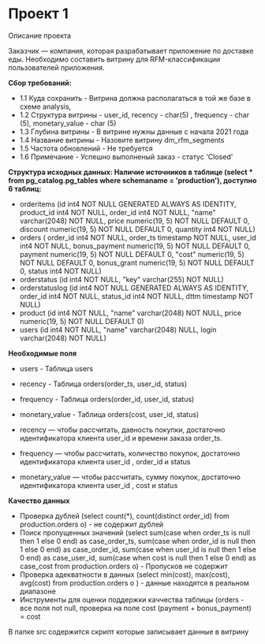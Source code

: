 # Проект 1
Описание проекта

Заказчик — компания, которая разрабатывает приложение по доставке еды.
Необходимо составить витрину для RFM-классификации пользователей приложения.

**Сбор требований:**
 - 1.1 Куда сохранить - Витрина должна располагаться в той же базе в схеме analysis,
 - 1.2 Структура витрины - user_id, recency - char(5) , frequency - char (5), monetary_value - char (5)
 - 1.3 Глубина витрины - В витрине нужны данные с начала 2021 года
 - 1.4 Название витрины - Назовите витрину dm_rfm_segments
 - 1.5 Частота обновлений - Не требуется
 - 1.6 Примечание - Успешно выполненый заказ - статус 'Closed'
 
**Структура исходных данных: Наличие источников в таблице (select * from pg_catalog.pg_tables where schemaname = 'production'), доступно 6 таблиц:**
 - orderitems (id int4 NOT NULL GENERATED ALWAYS AS IDENTITY, product_id int4 NOT NULL, order_id int4 NOT NULL, "name" varchar(2048) NOT NULL, price numeric(19, 5) NOT NULL DEFAULT 0, discount numeric(19, 5) NOT NULL DEFAULT 0, quantity int4 NOT NULL)
 - orders (	order_id int4 NOT NULL, order_ts timestamp NOT NULL, user_id int4 NOT NULL, bonus_payment numeric(19, 5) NOT NULL DEFAULT 0, payment numeric(19, 5) NOT NULL DEFAULT 0, "cost" numeric(19, 5) NOT NULL DEFAULT 0, bonus_grant numeric(19, 5) NOT NULL DEFAULT 0, status int4 NOT NULL)
 - orderstatus (id int4 NOT NULL, "key" varchar(255) NOT NULL)
 - orderstatuslog (id int4 NOT NULL GENERATED ALWAYS AS IDENTITY, order_id int4 NOT NULL, status_id int4 NOT NULL, dttm timestamp NOT NULL)
 - product (id int4 NOT NULL, 	"name" varchar(2048) NOT NULL, price numeric(19, 5) NOT NULL DEFAULT 0)
 - users (id int4 NOT NULL, "name" varchar(2048) NULL, login varchar(2048) NOT NULL)

**Необходимые поля**
- users - Таблица users
- recency - Таблица orders(order_ts, user_id, status) 
- frequency - Таблица orders(order_id, user_id, status)
- monetary_value - Таблица orders(cost, user_id, status)

- recency — чтобы рассчитать, давность покупки, достаточно идентификатора клиента user_id и времени заказа order_ts.
- frequency — чтобы рассчитать, количество покупок, достаточно идентификатора клиента user_id , order_id и status
- monetary_value — чтобы рассчитать, сумму покупок, достаточно идентификатора клиента user_id , cost и status

**Качество данных**
- Проверка дублей (select count(*), count(distinct order_id) from production.orders o) - не содержит дублей
- Поиск пропущенных значений (select sum(case when order_ts is null then 1 else 0 end) as case_order_ts,
	sum(case when order_id  is null then 1 else 0 end) as case_order_id,
	sum(case when user_id  is null then 1 else 0 end) as case_user_id,
	sum(case when cost  is null then 1 else 0 end) as case_cost
from production.orders o) - Пропусков не содержит
- Проверка адекватности в данных (select min(cost), max(cost), avg(cost)
from production.orders o ) - данные находятся в реальном диапазоне 
- Инструменты для оценки поддержки каччества таблицы (orders - все поля not null, проверка на поле cost (payment + bonus_payment) = cost


В папке src содержится скрипт которые записывает данные в витрину
